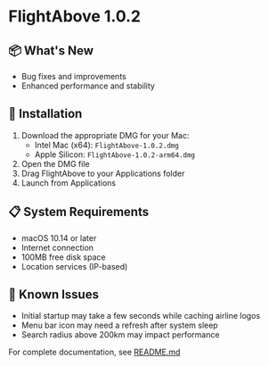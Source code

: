 # FlightAbove 1.0.2

## 📦 What's New

- Bug fixes and improvements
- Enhanced performance and stability

## 🔧 Installation

1. Download the appropriate DMG for your Mac:
   - Intel Mac (x64): `FlightAbove-1.0.2.dmg`
   - Apple Silicon: `FlightAbove-1.0.2-arm64.dmg`
2. Open the DMG file
3. Drag FlightAbove to your Applications folder
4. Launch from Applications

## 📋 System Requirements

- macOS 10.14 or later
- Internet connection
- 100MB free disk space
- Location services (IP-based)

## 🐛 Known Issues

- Initial startup may take a few seconds while caching airline logos
- Menu bar icon may need a refresh after system sleep
- Search radius above 200km may impact performance

For complete documentation, see [README.md](README.md)
